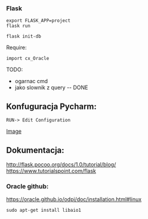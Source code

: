 ### Flask 
```
export FLASK_APP=project
flask run
```


```
flask init-db
```

Require:

```
import cx_Oracle
```

TODO:
* ogarnac cmd
* jako slownik z query -- DONE 

## Konfuguracja Pycharm:
```
RUN-> Edit Configuration
```

[Image](images/setting_pycharm.png)

## Dokumentacja:
http://flask.pocoo.org/docs/1.0/tutorial/blog/
https://www.tutorialspoint.com/flask

### Oracle github:

https://oracle.github.io/odpi/doc/installation.html#linux

```buildoutcfg
sudo apt-get install libaio1
```